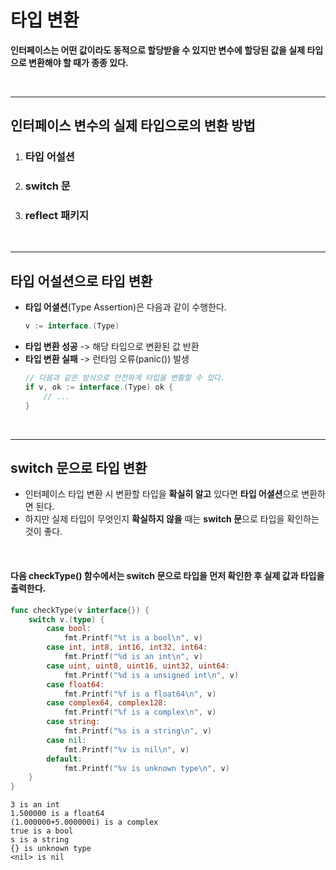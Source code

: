 # **타입 변환**
**인터페이스는 어떤 값이라도 동적으로 할당받을 수 있지만 변수에 할당된 값을 실제 타입으로 변환해야 할 때가 종종 있다.** 

<br>

---
## **인터페이스 변수의 실제 타입으로의 변환 방법**
1. ### **타입 어설션**  

2. ### **switch 문**  

3. ### **reflect 패키지**

<br>

---
## **타입 어설션으로 타입 변환**
- **타입 어셜션**(Type Assertion)은 다음과 같이 수행한다.
    ~~~go
    v := interface.(Type)
    ~~~
- **타입 변환 성공** -> 해당 타입으로 변환된 값 반환
- **타입 변환 실패** -> 런타임 오류(panic()) 발생
    ~~~go
    // 다음과 같은 방식으로 안전하게 타입을 변활할 수 있다.
    if v, ok := interface.(Type) ok {
        // ...
    }
    ~~~

<br>

---
## **switch 문으로 타입 변환**
- 인터페이스 타입 변환 시 변환할 타입을 **확실히 알고** 있다면 **타입 어셜션**으로 변환하면 된다.
- 하지만 실제 타입이 무엇인지 **확실하지 않을** 때는 **switch 문**으로 타입을 확인하는 것이 좋다.

<br>

#### 다음 checkType() 함수에서는 switch 문으로 타입을 먼저 확인한 후 실제 값과 타입을 출력한다.
~~~go
func checkType(v interface{}) {
    switch v.(type) {
        case bool:
            fmt.Printf("%t is a bool\n", v)
        case int, int8, int16, int32, int64:
            fmt.Printf("%d is an int\n", v)
        case uint, uint8, uint16, uint32, uint64:
            fmt.Printf("%d is a unsigned int\n", v)
        case float64:
            fmt.Printf("%f is a float64\n", v)
        case complex64, complex128:
            fmt.Printf("%f is a complex\n", v)
        case string:
            fmt.Printf("%s is a string\n", v)
        case nil:
            fmt.Printf("%v is nil\n", v)
        default:
            fmt.Printf("%v is unknown type\n", v)
    }
}
~~~
~~~
3 is an int
1.500000 is a float64
(1.000000+5.000000i) is a complex
true is a bool
s is a string
{} is unknown type
<nil> is nil
~~~